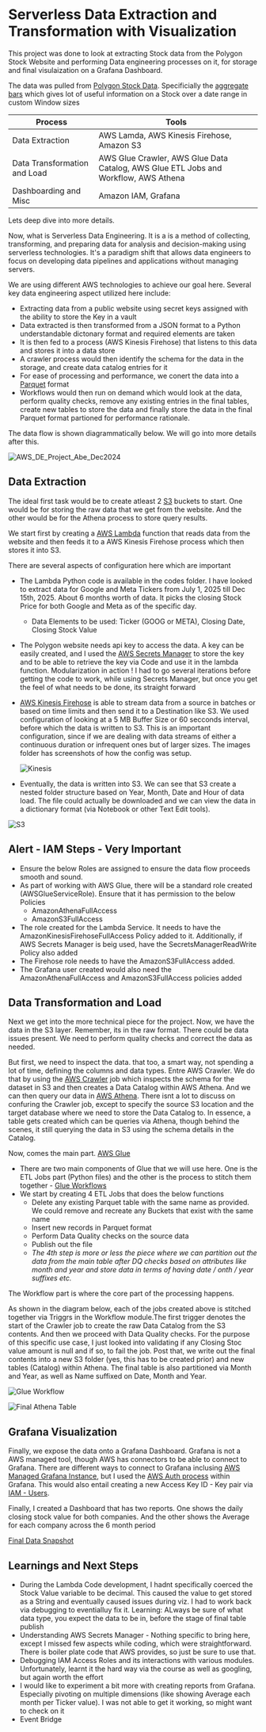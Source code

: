 # Serverless Data Extraction and Transformation with Visualization
This project was done to look at extracting Stock data from the Polygon Stock Website and performing Data engineering processes on it, for storage and final visulaization on a Grafana Dashboard.

The data was pulled from [Polygon Stock Data](https://polygon.io/). Specificially the [aggregate bars](https://polygon.io/docs/stocks/get_v2_aggs_ticker__stocksticker__range__multiplier___timespan___from___to) which gives lot of useful information on a Stock over a date range in custom Window sizes

| Process | Tools |
| ----------- | ----------- |
| Data Extraction | AWS Lamda, AWS Kinesis Firehose, Amazon S3 |
| Data Transformation and Load | AWS Glue Crawler, AWS Glue Data Catalog, AWS Glue ETL Jobs and Workflow, AWS Athena |
| Dashboarding and Misc | Amazon IAM, Grafana |

Lets deep dive into more details.

Now, what is Serverless Data Engineering. It is a is a method of collecting, transforming, and preparing data for analysis and decision-making using serverless technologies. It's a paradigm shift that allows data engineers to focus on developing data pipelines and applications without managing servers.

We are using different AWS technologies to achieve our goal here. Several key data engineering aspect utilized here include:
- Extracting data from a public website using secret keys assigned with the ability to store the Key in a vault
- Data extracted is then transformed from a JSON format to a Python understandable dictonary format and required elements are taken
- It is then fed to a process (AWS Kinesis Firehose) that listens to this data and stores it into a data store
- A crawler process would then identify the schema for the data in the storage, and create data catalog entries for it
- For ease of processing and performance, we conert the data into a [Parquet](https://www.databricks.com/glossary/what-is-parquet#:~:text=Apache%20Parquet%20is%20an%20open,handle%20complex%20data%20in%20bulk.) format
- Workflows would then run on demand which would look at the data, perform quality checks, remove any existing entries in the final tables, create new tables to store the data and finally store the data in the final Parquet format partioned for performance rationale.

The data flow is shown diagrammatically below. We will go into more details after this.

![AWS_DE_Project_Abe_Dec2024](https://github.com/user-attachments/assets/b914dabb-2181-4322-b8c7-3f5f590981b9)


## Data Extraction

The ideal first task would be to create atleast 2 [S3](https://aws.amazon.com/s3/) buckets to start. One would be for storing the raw data that we get from the website. And the other would be for the Athena process to store query results. 

We start first by creating a [AWS Lambda](https://aws.amazon.com/pm/lambda/?gclid=CjwKCAiAmrS7BhBJEiwAei59i5Q5rDOf1tv5NMyufZMunCcH-AqubZ2Nu-d-5eOEn1H8-tfsvh6zyRoCvYMQAvD_BwE&trk=73f686c8-9606-40ad-852f-7b2bcafa68fe&sc_channel=ps&ef_id=CjwKCAiAmrS7BhBJEiwAei59i5Q5rDOf1tv5NMyufZMunCcH-AqubZ2Nu-d-5eOEn1H8-tfsvh6zyRoCvYMQAvD_BwE:G:s&s_kwcid=AL!4422!3!651212652666!e!!g!!lambda!909122559!45462427876) function that reads data from the website and then feeds it to a AWS Kinesis Firehose process which then stores it into S3.

There are several aspects of configuration here which are important
- The Lambda Python code is available in the codes folder. I have looked to extract data for Google and Meta Tickers from July 1, 2025 till Dec 15th, 2025. About 6 months worth of data. It picks the closing Stock Price for both Google and Meta as of the specific day.
  - Data Elements to be used: Ticker (GOOG or META), Closing Date, Closing Stock Value
- The Polygon website needs api key to access the data. A key can be easily created, and I used the [AWS Secrets Manager](https://docs.aws.amazon.com/secretsmanager/latest/userguide/intro.html) to store the key and to be able to retrieve the key via Code and use it in the lambda function. Modularization in action ! I had to go several iterations before getting the code to work, while using Secrets Manager, but once you get the feel of what needs to be done, its straight forward
- [AWS Kinesis Firehose](https://aws.amazon.com/firehose/) is able to stream data from a source in batches or based on time limits and then send it to a Destination like S3. We used configuration of looking at a 5 MB Buffer Size or 60 secconds interval, before which the data is written to S3. This is an important configuration, since if we are dealing with data streams of either a continuous duration or infrequent ones but of larger sizes. The images folder has screenshots of how the config was setup.
  
  ![Kinesis](https://github.com/user-attachments/assets/ae61fbbe-60ff-4799-805d-ab0cf72b60ef)

- Eventually, the data is written into S3. We can see that S3 create a nested folder structure based on Year, Month, Date and Hour of data load. The file could actually be downloaded and we can view the data in a dictionary format (via Notebook or other Text Edit tools).
    
![S3](https://github.com/user-attachments/assets/0dc9b0c2-525c-47c8-a3c2-2438fdf44942)

## Alert - IAM Steps - Very Important

- Ensure the below Roles are assigned to ensure the data flow proceeds smooth and sound.
- As part of working with AWS Glue, there will be a standard role created (AWSGlueServiceRole). Ensure that it has permission to the below Policies
  - AmazonAthenaFullAccess
  - AmazonS3FullAccess
- The role created for the Lambda Service. It needs to have the AmazonKinesisFirehoseFullAccess Policy added to it. Additionally, if AWS Secrets Manager is beig used, have the SecretsManagerReadWrite Policy also added
- The Firehose role needs to have the AmazonS3FullAccess added.
- The Grafana user created would also need the AmazonAthenaFullAccess and AmazonS3FullAccess policies added

## Data Transformation and Load

Next we get into the more technical piece for the project. Now, we have the data in the S3 layer. Remember, its in the raw format. There could be data issues present. We need to perform quality checks and correct the data as needed.

But first, we need to inspect the data. that too, a smart way, not spending a lot of time, defining the columns and data types. Entre AWS Crawler. We do that by using the [AWS Crawler](https://docs.aws.amazon.com/glue/latest/dg/add-crawler.html) job which inspects the schema for the dataset in S3 and then creates a Data Catalog within AWS Athena. And we can then query our data in [AWS Athena](https://aws.amazon.com/athena/). There isnt a lot to discuss on confuring the Crawler job, except to specify the source S3 location and the target database where we need to store the Data Catalog to. In essence, a table gets created which can be queries via Athena, though behind the scenes, it still querying the data in S3 using the schema details in the Catalog.

Now, comes the main part. [AWS Glue](https://aws.amazon.com/glue/)
- There are two main components of Glue that we will use here. One is the ETL Jobs part (Python files) and the other is the process to stitch them together - [Glue Workflows](https://docs.aws.amazon.com/glue/latest/dg/workflows_overview.html)
- We start by creating 4 ETL Jobs that does the below functions
  - Delete any existing Parquet table with the same name as provided. We could remove and recreate any Buckets that exist with the same name
  - Insert new records in Parquet format
  - Perform Data Quality checks on the source data
  - Publish out the file
  - *The 4th step is more or less the piece where we can partition out the data from the main table after DQ checks based on attributes like month and year and store data in terms of having date / onth / year suffixes etc.*


The Workflow part is where the core part of the processing happens. 

As shown in the diagram below, each of the jobs created above is stitched together via Triggrs in the Workflow module.The first trigger denotes the start of the Crawler job to create the raw Data Catalog from the S3 contents. And then we proceed with Data Quality checks. For the purpose of this specific use case, I just looked into validating if any Closing Stoc value amount is null and if so, to fail the job. Post that, we write out the final contents into a new S3 folder (yes, this has to be created prior) and new tables (Catalog) within Athena. The final table is also partitioned via Month and Year, as well as Name suffixed on Date, Month and Year.

![Glue Workflow](https://github.com/user-attachments/assets/cc8b130d-1bfc-4f09-986c-6eec1e694741)




![Final Athena Table](https://github.com/user-attachments/assets/7cba6c25-3814-4915-8ce9-fbe5ab6ec6fa)

## Grafana Visualization

Finally, we expose the data onto a Grafana Dashboard. Grafana is not a AWS managed tool, though AWS has connectors to be able to connect to Grafana. There are different ways to connect to Grafana inclusing [AWS Managed Grafana Instance](https://aws.amazon.com/grafana/), but I used the [AWS Auth process](https://grafana.com/docs/grafana/latest/datasources/aws-cloudwatch/aws-authentication/) within Grafana. This would also entail creating a new Access Key ID - Key pair via [IAM - Users](https://docs.aws.amazon.com/IAM/latest/UserGuide/id_credentials_access-keys.html).

Finally, I created a Dashboard that has two reports. One shows the daily closing stock value for both companies. And the other shows the Average for each company across the 6 month period

[Final Data Snapshot](https://abejabe.grafana.net/dashboard/snapshot/qJYVzvGEy1KbfMx7jdzflTQbo6tKxWvb)

## Learnings and Next Steps

- During the Lambda Code development, I hadnt specifically coerced the Stock Value variable to be decimal. This caused the value to get stored as a String and eventually caused issues during viz. I had to work back via debugging to eventialluy fix it. Learning: ALways be sure of what data type, you expect the data to be in, before the stage of final table publish
- Understanding AWS Secrets Manager - Nothing specific to bring here, except I missed few aspects while coding, which were straightforward. There is boiler plate code that AWS provides, so just be sure to use that.
- Debugging IAM Access Roles and its interactions with various modules. Unfortunately, learnt it the hard way via the course as well as googling, but again worth the effort
- I would like to experiment a bit more with creating reports from Grafana. Especially pivoting on multiple dimensions (like showing Average each month per Ticker value). I was not able to get it working, so might want to check on it
- Event Bridge

